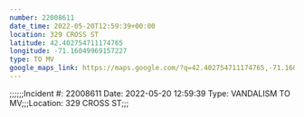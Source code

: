 ```yaml
---
number: 22008611
date_time: 2022-05-20T12:59:39+00:00
location: 329 CROSS ST
latitude: 42.402754711174765
longitude: -71.16049969157227
type: TO MV
google_maps_link: https://maps.google.com/?q=42.402754711174765,-71.16049969157227
---
```


;;;;;;Incident #: 22008611  Date: 2022-05-20 12:59:39   Type: VANDALISM TO MV;;;Location: 329 CROSS ST;;;
